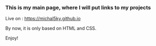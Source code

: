 ### This is my main page, where I will put links to my projects

Live on : https://michal5ky.github.io 

By now, it is only based on HTML and CSS.

Enjoy!
